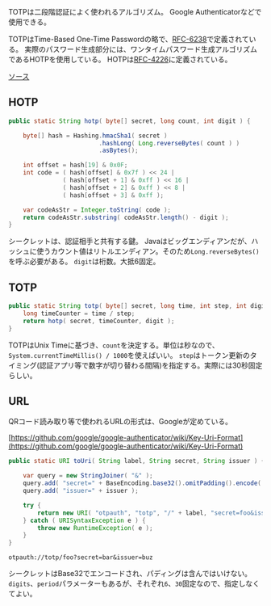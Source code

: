 TOTPは二段階認証によく使われるアルゴリズム。
Google Authenticatorなどで使用できる。

TOTPはTime-Based One-Time Passwordの略で、[RFC-6238](https://tools.ietf.org/html/rfc6238)で定義されている。
実際のパスワード生成部分には、ワンタイムパスワード生成アルゴリズムであるHOTPを使用している。
HOTPは[RFC-4226](https://tools.ietf.org/html/rfc4226)に定義されている。

[ソース](https://bitbucket.org/minebreaker_tf/teachyourselftotp)


## HOTP

```java
public static String hotp( byte[] secret, long count, int digit ) {

    byte[] hash = Hashing.hmacSha1( secret )
                         .hashLong( Long.reverseBytes( count ) )
                         .asBytes();

    int offset = hash[19] & 0x0F;
    int code = ( hash[offset] & 0x7f ) << 24 |
               ( hash[offset + 1] & 0xff ) << 16 |
               ( hash[offset + 2] & 0xff ) << 8 |
               ( hash[offset + 3] & 0xff );

    var codeAsStr = Integer.toString( code );
    return codeAsStr.substring( codeAsStr.length() - digit );
}
```

シークレットは、認証相手と共有する鍵。
Javaはビッグエンディアンだが、ハッシュに使うカウント値はリトルエンディアン。そのため`Long.reverseBytes()`を呼ぶ必要がある。
`digit`は桁数。大抵6固定。


## TOTP

```java
public static String totp( byte[] secret, long time, int step, int digit ) {
    long timeCounter = time / step;
    return hotp( secret, timeCounter, digit );
}
```

TOTPはUnix Timeに基づき、`count`を決定する。単位は秒なので、`System.currentTimeMillis() / 1000`を使えばいい。
`step`はトークン更新のタイミング(認証アプリ等で数字が切り替わる間隔)を指定する。実際には30秒固定らしい。


## URL

QRコード読み取り等で使われるURLの形式は、Googleが定めている。

[https://github.com/google/google-authenticator/wiki/Key-Uri-Format](https://github.com/google/google-authenticator/wiki/Key-Uri-Format)

```java
public static URI toUri( String label, String secret, String issuer ) {

    var query = new StringJoiner( "&" );
    query.add( "secret=" + BaseEncoding.base32().omitPadding().encode( secret.getBytes( StandardCharsets.UTF_8 ) ) );
    query.add( "issuer=" + issuer );

    try {
        return new URI( "otpauth", "totp", "/" + label, "secret=foo&issuer=bar", null );
    } catch ( URISyntaxException e ) {
        throw new RuntimeException( e );
    }
}
```

```
otpauth://totp/foo?secret=bar&issuer=buz
```

シークレットはBase32でエンコードされ、パディングは含んではいけない。
`digits`、`period`パラメーターもあるが、それぞれ`6`、`30`固定なので、指定しなくてよい。
